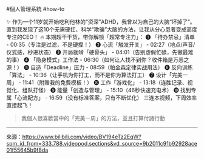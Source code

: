 #個人管理系統 #how-to 

✨ 作为一个11岁就开始吃利他林的“资深”ADHD，我曾以为自己的大脑“坏掉了”。
直到我发现了这10个无需硬扛、科学“欺骗”大脑的方法，让我从分心患者变成高度专注的CEO！
🔥 本期超干干货，带你解锁「超常专注力」：
❶ 「待办禁忌」清单 - 00:35（专注是过滤，不是硬撑！）
❷ 心流「触发开关」 - 02:27（地点/声音/仪式感，秒进状态）
❸ 开局就啃「硬骨头」 - 04:01（告别虚假忙碌，先做最难的事）
❹ 「隐身模式」工作法 - 06:30（如何让人找不到你？收件箱是万恶之源！）
❺ 自造「Deadline」压力 - 08:59（帕金森定律实战用法）
❻ 反向训练「算法」 - 10:36（让手机为你打工，而不是你为算法打工）
❼ 设计「完美一周」 - 11:41（附赠我的免费模板！）
❽ 工作「游戏化」 - 13:18（连胜记录、视觉化、组队打怪）
❾ 能量「创造与管理」 - 15:10（46秒快速充电术）
❿ 找到专属「心流配方」 - 16:59（没有标准答案，只有不断优化）
三连本视频，下周效率直接起飞！

> 我個人很喜歡當中的「完美一周」的方法，並且打算付諸行動

---
來源：https://www.bilibili.com/video/BV194eTz2EqW?spm_id_from=333.788.videopod.sections&vd_source=9b2011c91b92928ace01f55645b9f8da
